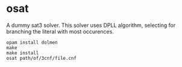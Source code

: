 # osat

A dummy sat3 solver. This solver uses DPLL algorithm, selecting for branching the 
literal with most occurences.

```
opam install dolmen
make
make install
osat path/of/3cnf/file.cnf
```

